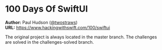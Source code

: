 # 100 Days Of SwiftUI

**Author:** Paul Hudson ([@twostraws](https://github.com/twostraws))\
**URL:** https://www.hackingwithswift.com/100/swiftui

The original project is always located in the master branch. The challenges are solved in the challenges-solved branch.